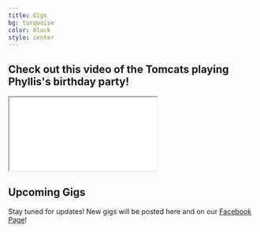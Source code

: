 ```yaml
---
title: Gigs
bg: turquoise
color: black
style: center
---
```


## Check out this video of the Tomcats playing Phyllis's birthday party!
<div class="icontain">
  <iframe src="//www.youtube.com/embed/zRUOre0OWvo" allowfullscreen></iframe>
</div>

## Upcoming Gigs	
Stay tuned for updates! New gigs will be posted here and on our [Facebook Page](https://www.facebook.com/TomCats-1068371446606315/)!